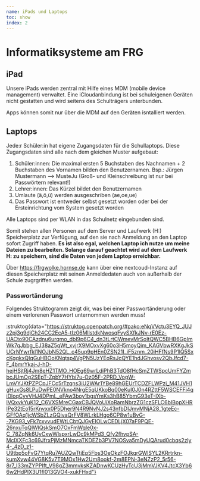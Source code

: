 ```yaml
---
name: iPads und Laptops
toc: show
index: 2
---
```

# Informatiksysteme am FRG

## iPad
Unsere iPads werden zentral mit Hilfe eines MDM (mobile device management) verwaltet. Eine iCloudanbindung ist bei schuleigenen Geräten nicht gestatten und wird seitens des Schulträgers unterbunden.

Apps können somit nur über die MDM auf den Geräten isntalliert werden.

## Laptops
Jede:r Schüler:in hat eigene Zugangsdaten für die Schullaptops. Diese Zugangsdaten sind alle nach dem gleichen Muster aufgebaut:

   1. Schüler:innen: Die maximal ersten 5 Buchstaben des Nachnamen + 2 Buchstaben des Vornamen bilden den Benutzernamen.
      Bsp.: Jürgen Mustermann --> MusteJu (Groß- und Kleinschreibung ist nur bei Passwörtern relevant!)
   2. Lehrer:innen: Das Kürzel bildet den Benutzernamen
   3. Umlaute (ä,ö,ü) werden ausgeschriben (ae,oe,ue)
   4. Das Passwort ist entweder selbst gesetzt worden oder bei der Ersteinrichtung vom System gesetzt worden

Alle Laptops sind per WLAN in das Schulnetz eingebunden sind.

Somit stehen allen Personen auf dem Server und Laufwerk (H:) Speicherplatz zur Verfügung, auf den sie nach Anmeldung an den Laptop sofort Zugriff haben. 
   **Es ist also egal, welchen Laptop ich nutze um meine Dateien zu bearbeiten. Solange darauf geachtet wird auf dem Laufwerk H: zu speichern, sind die Daten von jedem Laptop erreichbar.**

Über https://frgwolke.hornse.de kann über eine nextcoud-Instanz auf diesen Speicherplatz mit seinen Anmeldedaten auch von außerhalb der Schule zugrgriffen werden.

### Passwortänderung
Folgendes Struktogramm zeigt dir, was bei einer Passwortänderung oder einem verlorenen Passwort unternommen werden muss!

:struktog{data="https://struktog.openpatch.org/#pako:eNqVVctu3EYQ_JUJz2pj3g9djCh24CC2EcA5-tIz06MllstdkNwosqFvySXfkJNv-rE0Ez-UACto90CAzdnu6urqmo_dbl9p6C4_dn3tLrtCWmevMrSoItQWC5BHB6GpImWk7qJbbg_EJ38aZ5qWt_xvjrX9MOxvXg60o3H5moyQim_KAGVbwRXKgJkSUCrNYwrfkl1NOJbN52QL_c45up9pHEn0ZSN21I_iF5znm_20iHFfNs9P1lQ5SxcKggkxQIqGuHBOoKNqtsp4VgPN5UzYEoRsJcQYE1hdJGhvosv2QbJfcd7-F_4bmrYkaj-J-hD-hejHSjtRj4Jm8eHZ1TMO_HOEg69wrLdiPhB3TdO8fHcSmZTWSpcUmFYZmbcJUmOg2SEpT-ZpbY7HYbi7u-Oz05F-2PRD_VogW-LmVYJKtPZPCpJFCc5rTzqns3iU2WAr1YBe89hGEUrTCDZFLWPzj_M41JVH1gHuxGs8LPuDwPE0NVkno4NrgE5qUKkoBq00eKuI0J0n4RZttF5WSCEFFi4qiDloqCyvVHJ4DPmL_eFAw3boy1bgsYmKs3hB85YbmG93eT-IXb-IVQxvkYuK12_C6VXSMreCGaxCBJQVoUiXoRamNbrzZG1czSFLC6bIBopXHRIPe32tEo15rKnvxx0P5Dher9N4R9NvNJ2s43nfbDIJmvMNjA28_1gteEc-GFfOAq1jcWSbZLzGQivaQrFV8WLrkLHgo6CP8w1uBvG--7KG93_yFk7cxvvudEWtLCbtQJGyEIOLwCEDLjX07aF9PQE-26nxuTqQlWlQskSmO7OxFmWqle0x-C_78ZqNk6UyCxwWlspxrLwDc9kMPd3_Qfy2fhvpSA-MclXXFc3c69JfrxPjMzMNmcaTKDEZb3PV7NOSva5mDyUQArud0cbqs2zly4-_4zD_z1-U9tbp5oFvG7YtqRu7AUZQwTtjEp5Fbs3OeOkzFOJkqrGWlSYL2KRrtrkn-kumXvw44VG8K5v7T9MOx1Hw2Um8ookf-2m8EPN-3eNZzP2_5r56-8r7_I33mZYPPIft_V98gZ3mmvksKZADnwKCUzHyTcU3jMmVJKV4JtcX3Yb66w2HdPIX3U1fl013GVO4-xukFHxd"}
